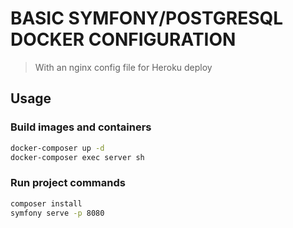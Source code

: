 # BASIC SYMFONY/POSTGRESQL DOCKER CONFIGURATION

> With an nginx config file for Heroku deploy

## Usage

### Build images and containers
```sh
docker-composer up -d
docker-composer exec server sh
```

### Run project commands
```sh
composer install
symfony serve -p 8080
```
